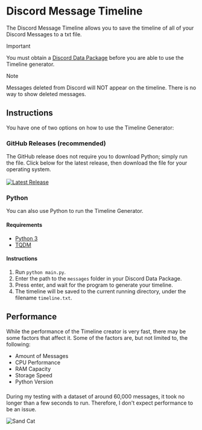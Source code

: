 # Discord Message Timeline
The Discord Message Timeline allows you to save the timeline of all of your Discord Messages to a txt file.

> [!IMPORTANT]
> You must obtain a [Discord Data Package](https://support.discord.com/hc/en-us/articles/360004957991-Your-Discord-Data-Package) before you are able to use the Timeline generator.

> [!NOTE]
> Messages deleted from Discord will NOT appear on the timeline. There is no way to show deleted messages.

## Instructions
You have one of two options on how to use the Timeline Generator:

### GitHub Releases (recommended)
The GitHub release does not require you to download Python; simply run the file. Click below for the latest release, then download the file for your operating system.\
\
[![Latest Release](https://img.shields.io/github/v/release/restartb/discordtimeline?display_name=release&style=for-the-badge&logo=github&label=Latest)](https://github.com/RestartB/discordtimeline/releases/latest)
### Python
You can also use Python to run the Timeline Generator.
#### Requirements
- [Python 3](https://www.python.org/)
- [TQDM](https://pypi.org/project/tqdm/)

#### Instructions
1. Run `python main.py`.
2. Enter the path to the `messages` folder in your Discord Data Package.
3. Press enter, and wait for the program to generate your timeline.
4. The timeline will be saved to the current running directory, under the filename `timeline.txt`.

## Performance
While the performance of the Timeline creator is very fast, there may be some factors that affect it. Some of the factors are, but not limited to, the following:
- Amount of Messages
- CPU Performance
- RAM Capacity
- Storage Speed
- Python Version
###
During my testing with a dataset of around 60,000 messages, it took no longer than a few seconds to run. Therefore, I don't expect performance to be an issue.

![Sand Cat](http://i.ipg.pw/sandcats/safariyokohama-20210415-0081.jpg)